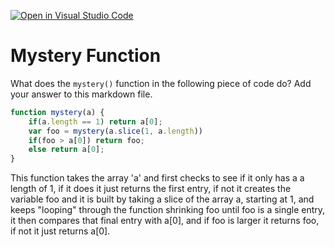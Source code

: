 [![Open in Visual Studio Code](https://classroom.github.com/assets/open-in-vscode-718a45dd9cf7e7f842a935f5ebbe5719a5e09af4491e668f4dbf3b35d5cca122.svg)](https://classroom.github.com/online_ide?assignment_repo_id=11752240&assignment_repo_type=AssignmentRepo)
# Mystery Function

What does the `mystery()` function in the following piece of code do? Add your
answer to this markdown file.

```javascript
function mystery(a) {
    if(a.length == 1) return a[0];
    var foo = mystery(a.slice(1, a.length))
    if(foo > a[0]) return foo;
    else return a[0];
}
```
This function takes the array 'a' and first checks to see if it only has a a length of 1, if it does it just returns the first entry, 
if not it creates the variable foo and it is built by taking a slice of the array a, starting at 1, and keeps "looping" through the function shrinking 
foo until foo is a single entry, it then compares that final entry with a[0], and if foo is larger it returns foo, if not it just returns a[0].
